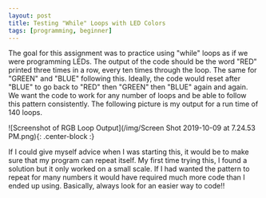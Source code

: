```yaml
---
layout: post
title: Testing "While" Loops with LED Colors
tags: [programming, beginner]
---
```


The goal for this assignment was to practice using "while" loops as if we were programming LEDs.
The output of the code should be the word "RED" printed three times in a row, every ten times through the loop.
The same for "GREEN" and "BLUE" following this.
Ideally, the code would reset after "BLUE" to go back to "RED" then "GREEN" then "BLUE" again and again.
We want the code to work for any number of loops and be able to follow this pattern consistently.
The following picture is my output for a run time of 140 loops.

![Screenshot of RGB Loop Output](/img/Screen Shot 2019-10-09 at 7.24.53 PM.png){: .center-block :}

If I could give myself advice when I was starting this, it would be to make sure that my program can repeat itself.
My first time trying this, I found a solution but it only worked on a small scale.
If I had wanted the pattern to repeat for many numbers it would have required much more code than I ended up using.
Basically, always look for an easier way to code!!
